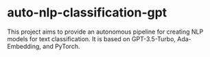 # auto-nlp-classification-gpt
This project aims to provide an autonomous pipeline for creating NLP models for text classification. It is based on GPT-3.5-Turbo, Ada-Embedding, and PyTorch.
